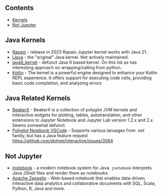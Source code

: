 ## Contents

- [Kernels](#kernels)
- [Not Jupyter](#notjupyter)

## Java Kernels

- [Rapaio](https://github.com/padreati/rapaio-jupyter-kernel/) - release in 2023 Rapaio Jupyter kernel works with Java 21.
- [IJava](https://github.com/SpencerPark/IJava) - the "original" Java kernel. Not actively maintained.
- [java9_kernel](https://github.com/Bachmann1234/java9_kernel) - defunct Java 9 based kernel. On this list as has interesting approach on wrapping/calling from python.
- [Kotlin](https://github.com/Kotlin/kotlin-jupyter) - The kernel is a powerful engine designed to enhance your Kotlin REPL experience. It offers support for executing code cells, providing basic code completion, and analyzing errors


## Java Related Kernels

- [BeakerX](https://github.com/twosigma/beakerx) - BeakerX is a collection of polyglot JVM kernels and interactive widgets for plotting, tables, autotranslation, and other extensions to Jupyter Notebook and Jupyter Lab version 1.2.x and 2.x. Seems somewhat defunct.
- [Polyglot Notebook VSCode](https://marketplace.visualstudio.com/items?itemName=ms-dotnettools.dotnet-interactive-vscode) - Supports various lanuages from .net family, but has a Java feature request https://github.com/dotnet/interactive/issues/3084

  
## Not Jupyter

- [jnotebook](https://jnotebook.catheu.tech/) - a modern notebook system for Java. `jnotebook` interprets Java JShell files and render them as notebooks.
- [Apache Zeppelin](https://zeppelin.apache.org/) - Web-based notebook that enables data-driven,
interactive data analytics and collaborative documents with SQL, Scala, Python, R, Java and more.



